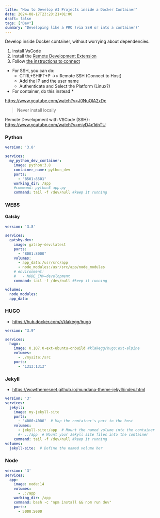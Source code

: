 ```yaml
---
title: "How to Develop AI Projects inside a Docker Container"
date: 2024-08-17T23:20:21+01:00
draft: false
tags: ["Dev"]
summary: "Developing like a PRO (via SSH or into a container)"
---
```



Develop inside Docker container, without worrying about dependencies.

1. Install VsCode
2. Install the [Remote Development Extension](https://marketplace.visualstudio.com/items?itemName=ms-vscode-remote.vscode-remote-extensionpack)
3. Follow [the instructions to connect](https://code.visualstudio.com/docs/remote/ssh)
* For SSH, you can do:
  * CTRL+SHIFT+P ->> Remote SSH (Connect to Host)
  * Add the IP and the user name
  * Authenticate and Select the Platform (Linux?)
* For container, do this instead
  * 

https://www.youtube.com/watch?v=J0NuOlA2xDc

> Never install locally

Remote Development with VSCode (SSH) :
https://www.youtube.com/watch?v=miyD4c1dnTU

### Python

```yml
version: '3.8'

services:
  my_python_dev_container:
    image: python:3.8
    container_name: python_dev
    ports:
      - "8501:8501"
    working_dir: /app
    #command: python3 app.py
    command: tail -f /dev/null #keep it running
```

### WEBS

#### Gatsby

```yml
version: '3.8'

services:
  gatsby-dev:
    image: gatsby-dev:latest
    ports:
      - "8001:8000"
    volumes:
      - app_data:/usr/src/app
      - node_modules:/usr/src/app/node_modules
    # environment:
    #   - NODE_ENV=development
    command: tail -f /dev/null #keep it running      

volumes:
  node_modules:
  app_data:
```

### HUGO


* <https://hub.docker.com/r/klakegg/hugo>


```yml
version: "3.9"

services:
  hugo:
    image: 0.107.0-ext-ubuntu-onbuild #klakegg/hugo:ext-alpine
    volumes:
      - ./mysite:/src
    ports:
      - "1313:1313"
```

### Jekyll

* <https://wowthemesnet.github.io/mundana-theme-jekyll/index.html>

```yml
version: '3'
services:
  jekyll:
    image: my-jekyll-site
    ports:
      - "4000:4000"  # Map the container's port to the host
    volumes:
      - jekyll-site:/app  # Mount the named volume into the container
      #- .:/app  # Mount your Jekyll site files into the container
    command: tail -f /dev/null #keep it running
volumes:
  jekyll-site:  # Define the named volume her
```

### Node

```yml
version: '3'
services:
  app:
    image: node:14
    volumes:
      - .:/app
    working_dir: /app
    command: bash -c "npm install && npm run dev"
    ports:
      - 5000:5000
```